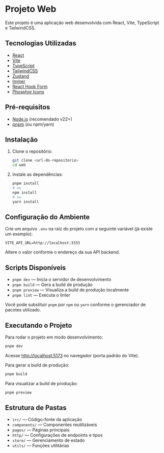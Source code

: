 # Projeto Web

Este projeto é uma aplicação web desenvolvida com React, Vite, TypeScript e TailwindCSS.

## Tecnologias Utilizadas
- [React](https://react.dev/)
- [Vite](https://vitejs.dev/)
- [TypeScript](https://www.typescriptlang.org/)
- [TailwindCSS](https://tailwindcss.com/)
- [Zustand](https://zustand-demo.pmnd.rs/)
- [Immer](https://immerjs.github.io/immer/)
- [React Hook Form](https://react-hook-form.com/)
- [Phosphor Icons](https://phosphoricons.com/)

## Pré-requisitos
- [Node.js](https://nodejs.org/) (recomendado v22+)
- [pnpm](https://pnpm.io/) (ou npm/yarn)

## Instalação

1. Clone o repositório:
   ```sh
   git clone <url-do-repositorio>
   cd web
   ```
2. Instale as dependências:
   ```sh
   pnpm install
   # ou
   npm install
   # ou
   yarn install
   ```

## Configuração do Ambiente

Crie um arquivo `.env` na raiz do projeto com a seguinte variável (já existe um exemplo):

```
VITE_API_URL=http://localhost:3333
```

Altere o valor conforme o endereço da sua API backend.

## Scripts Disponíveis

- `pnpm dev` — Inicia o servidor de desenvolvimento
- `pnpm build` — Gera a build de produção
- `pnpm preview` — Visualiza a build de produção localmente
- `pnpm lint` — Executa o linter

Você pode substituir `pnpm` por `npm` ou `yarn` conforme o gerenciador de pacotes utilizado.

## Executando o Projeto

Para rodar o projeto em modo desenvolvimento:

```sh
pnpm dev
```

Acesse [http://localhost:5173](http://localhost:5173) no navegador (porta padrão do Vite).

Para gerar a build de produção:

```sh
pnpm build
```

Para visualizar a build de produção:

```sh
pnpm preview
```

## Estrutura de Pastas

- `src/` — Código-fonte da aplicação
- `components/` — Componentes reutilizáveis
- `pages/` — Páginas principais
- `http/` — Configurações de endpoints e tipos
- `store/` — Gerenciamento de estado
- `utils/` — Funções utilitárias